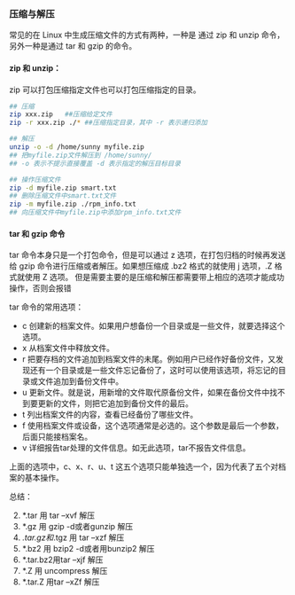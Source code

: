 ### 压缩与解压

常见的在 Linux 中生成压缩文件的方式有两种，一种是 通过 zip 和 unzip 命令，另外一种是通过 tar 和 gzip 的命令。

#### zip 和 unzip：

zip 可以打包压缩指定文件也可以打包压缩指定的目录。

```bash
## 压缩
zip xxx.zip   ##压缩给定文件
zip -r xxx.zip ./* ##压缩指定目录，其中 -r 表示递归添加

## 解压
unzip -o -d /home/sunny myfile.zip 
## 把myfile.zip文件解压到 /home/sunny/
## -o 表示不提示直接覆盖 -d 表示指定的解压目标目录

## 操作压缩文件
zip -d myfile.zip smart.txt
## 删除压缩文件中smart.txt文件
zip -m myfile.zip ./rpm_info.txt
## 向压缩文件中myfile.zip中添加rpm_info.txt文件
```

#### tar 和 gzip 命令

tar 命令本身只是一个打包命令，但是可以通过 z 选项，在打包归档的时候再发送给 gzip 命令进行压缩或者解压。如果想压缩成 .bz2 格式的就使用 j 选项，.Z 格式就使用 Z 选项。 但是需要主要的是压缩和解压都需要带上相应的选项才能成功操作，否则会报错  

tar 命令的常用选项：

- c 创建新的档案文件。如果用户想备份一个目录或是一些文件，就要选择这个选项。
- x 从档案文件中释放文件。
- r 把要存档的文件追加到档案文件的未尾。例如用户已经作好备份文件，又发现还有一个目录或是一些文件忘记备份了，这时可以使用该选项，将忘记的目录或文件追加到备份文件中。
- u 更新文件。就是说，用新增的文件取代原备份文件，如果在备份文件中找不到要更新的文件，则把它追加到备份文件的最后。
- t 列出档案文件的内容，查看已经备份了哪些文件。
- f 使用档案文件或设备，这个选项通常是必选的。这个参数是最后一个参数，后面只能接档案名。
- v 详细报告tar处理的文件信息。如无此选项，tar不报告文件信息。

上面的选项中，c、x、r、u、t 这五个选项只能单独选一个，因为代表了五个对档案的基本操作。  

总结：

2. *.tar 用 tar –xvf 解压
3. *.gz 用 gzip -d或者gunzip 解压
4. *.tar.gz和*.tgz 用 tar –xzf 解压
5. *.bz2 用 bzip2 -d或者用bunzip2 解压
6. *.tar.bz2用tar –xjf 解压
7. *.Z 用 uncompress 解压
8. *.tar.Z 用tar –xZf 解压

### 

